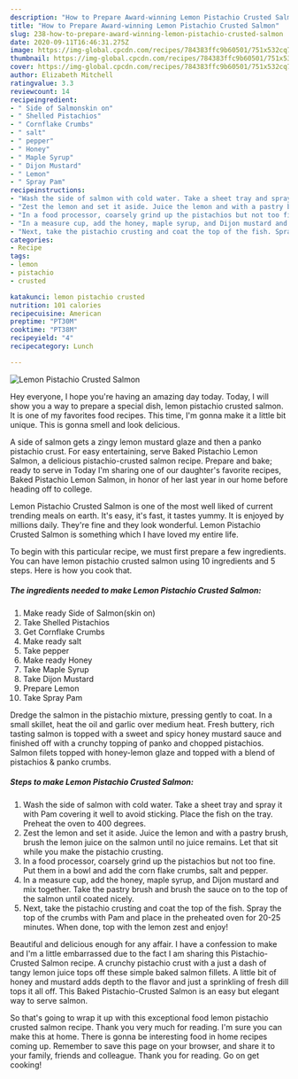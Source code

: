 ```yaml
---
description: "How to Prepare Award-winning Lemon Pistachio Crusted Salmon"
title: "How to Prepare Award-winning Lemon Pistachio Crusted Salmon"
slug: 238-how-to-prepare-award-winning-lemon-pistachio-crusted-salmon
date: 2020-09-11T16:46:31.275Z
image: https://img-global.cpcdn.com/recipes/784383ffc9b60501/751x532cq70/lemon-pistachio-crusted-salmon-recipe-main-photo.jpg
thumbnail: https://img-global.cpcdn.com/recipes/784383ffc9b60501/751x532cq70/lemon-pistachio-crusted-salmon-recipe-main-photo.jpg
cover: https://img-global.cpcdn.com/recipes/784383ffc9b60501/751x532cq70/lemon-pistachio-crusted-salmon-recipe-main-photo.jpg
author: Elizabeth Mitchell
ratingvalue: 3.3
reviewcount: 14
recipeingredient:
- " Side of Salmonskin on"
- " Shelled Pistachios"
- " Cornflake Crumbs"
- " salt"
- " pepper"
- " Honey"
- " Maple Syrup"
- " Dijon Mustard"
- " Lemon"
- " Spray Pam"
recipeinstructions:
- "Wash the side of salmon with cold water. Take a sheet tray and spray it with Pam covering it well to avoid sticking. Place the fish on the tray. Preheat the oven to 400 degrees."
- "Zest the lemon and set it aside. Juice the lemon and with a pastry brush, brush the lemon juice on the salmon until no juice remains. Let that sit while you make the pistachio crusting."
- "In a food processor, coarsely grind up the pistachios but not too fine. Put them in a bowl and add the corn flake crumbs, salt and pepper."
- "In a measure cup, add the honey, maple syrup, and Dijon mustard and mix together. Take the pastry brush and brush the sauce on to the top of the salmon until coated nicely."
- "Next, take the pistachio crusting and coat the top of the fish. Spray the top of the crumbs with Pam and place in the preheated oven for 20-25 minutes. When done, top with the lemon zest and enjoy!"
categories:
- Recipe
tags:
- lemon
- pistachio
- crusted

katakunci: lemon pistachio crusted 
nutrition: 101 calories
recipecuisine: American
preptime: "PT30M"
cooktime: "PT38M"
recipeyield: "4"
recipecategory: Lunch

---
```



![Lemon Pistachio Crusted Salmon](https://img-global.cpcdn.com/recipes/784383ffc9b60501/751x532cq70/lemon-pistachio-crusted-salmon-recipe-main-photo.jpg)

Hey everyone, I hope you're having an amazing day today. Today, I will show you a way to prepare a special dish, lemon pistachio crusted salmon. It is one of my favorites food recipes. This time, I'm gonna make it a little bit unique. This is gonna smell and look delicious.

A side of salmon gets a zingy lemon mustard glaze and then a panko pistachio crust. For easy entertaining, serve Baked Pistachio Lemon Salmon, a delicious pistachio-crusted salmon recipe. Prepare and bake; ready to serve in Today I&#39;m sharing one of our daughter&#39;s favorite recipes, Baked Pistachio Lemon Salmon, in honor of her last year in our home before heading off to college.

Lemon Pistachio Crusted Salmon is one of the most well liked of current trending meals on earth. It's easy, it's fast, it tastes yummy. It is enjoyed by millions daily. They're fine and they look wonderful. Lemon Pistachio Crusted Salmon is something which I have loved my entire life.


To begin with this particular recipe, we must first prepare a few ingredients. You can have lemon pistachio crusted salmon using 10 ingredients and 5 steps. Here is how you cook that.

<!--inarticleads1-->

##### The ingredients needed to make Lemon Pistachio Crusted Salmon:

1. Make ready  Side of Salmon(skin on)
1. Take  Shelled Pistachios
1. Get  Cornflake Crumbs
1. Make ready  salt
1. Take  pepper
1. Make ready  Honey
1. Take  Maple Syrup
1. Take  Dijon Mustard
1. Prepare  Lemon
1. Take  Spray Pam


Dredge the salmon in the pistachio mixture, pressing gently to coat. In a small skillet, heat the oil and garlic over medium heat. Fresh buttery, rich tasting salmon is topped with a sweet and spicy honey mustard sauce and finished off with a crunchy topping of panko and chopped pistachios. Salmon filets topped with honey-lemon glaze and topped with a blend of pistachios &amp; panko crumbs. 

<!--inarticleads2-->

##### Steps to make Lemon Pistachio Crusted Salmon:

1. Wash the side of salmon with cold water. Take a sheet tray and spray it with Pam covering it well to avoid sticking. Place the fish on the tray. Preheat the oven to 400 degrees.
1. Zest the lemon and set it aside. Juice the lemon and with a pastry brush, brush the lemon juice on the salmon until no juice remains. Let that sit while you make the pistachio crusting.
1. In a food processor, coarsely grind up the pistachios but not too fine. Put them in a bowl and add the corn flake crumbs, salt and pepper.
1. In a measure cup, add the honey, maple syrup, and Dijon mustard and mix together. Take the pastry brush and brush the sauce on to the top of the salmon until coated nicely.
1. Next, take the pistachio crusting and coat the top of the fish. Spray the top of the crumbs with Pam and place in the preheated oven for 20-25 minutes. When done, top with the lemon zest and enjoy!


Beautiful and delicious enough for any affair. I have a confession to make and I&#39;m a little embarrassed due to the fact I am sharing this Pistachio-Crusted Salmon recipe. A crunchy pistachio crust with a just a dash of tangy lemon juice tops off these simple baked salmon fillets. A little bit of honey and mustard adds depth to the flavor and just a sprinkling of fresh dill tops it all off. This Baked Pistachio-Crusted Salmon is an easy but elegant way to serve salmon. 

So that's going to wrap it up with this exceptional food lemon pistachio crusted salmon recipe. Thank you very much for reading. I'm sure you can make this at home. There is gonna be interesting food in home recipes coming up. Remember to save this page on your browser, and share it to your family, friends and colleague. Thank you for reading. Go on get cooking!
